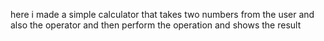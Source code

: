 here i made a simple calculator that takes two numbers from the user and also the operator and then perform the operation and shows the result 
